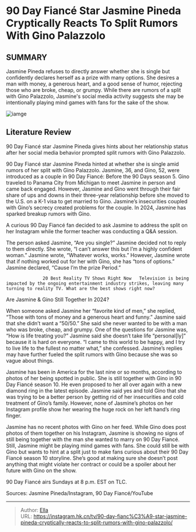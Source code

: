 # 90 Day Fiancé Star Jasmine Pineda Cryptically Reacts To Split Rumors With Gino Palazzolo


## SUMMARY 



  Jasmine Pineda refuses to directly answer whether she is single but confidently declares herself as a prize with many options.   She desires a man with money, a generous heart, and a good sense of humor, rejecting those who are broke, cheap, or grumpy.   While there are rumors of a split with Gino Palazzolo, Jasmine&#39;s social media activity suggests she may be intentionally playing mind games with fans for the sake of the show.  

![iamge](https://static1.srcdn.com/wordpress/wp-content/uploads/2023/12/90-day-fianc-s-gino-palazzolo-makes-big-mistake-visiting-this-city-with-jasmine-pineda.jpg)

## Literature Review

90 Day Fiancé star Jasmine Pineda gives hints about her relationship status after her social media behavior prompted split rumors with Gino Palazzolo.




90 Day Fiancé star Jasmine Pineda hinted at whether she is single amid rumors of her split with Gino Palazzolo. Jasmine, 36, and Gino, 52, were introduced as a couple in 90 Day Fiancé: Before the 90 Days season 5. Gino traveled to Panama City from Michigan to meet Jasmine in person and came back engaged. However, Jasmine and Gino went through their fair share of ups and downs in their three-year relationship before she moved to the U.S. on a K-1 visa to get married to Gino. Jasmine’s insecurities coupled with Gino’s secrecy created problems for the couple. In 2024, Jasmine has sparked breakup rumors with Gino.




A curious 90 Day Fiancé fan decided to ask Jasmine to address the split on her Instagram while the former teacher was conducting a Q&amp;A session.

          

The person asked Jasmine, “Are you single?” Jasmine decided not to reply to them directly. She wrote, “I can’t answer this but I’m a highly confident woman.” Jasmine wrote, “Whatever works, works.” However, Jasmine wrote that if nothing worked out for her with Gino, she has “tons of options.” Jasmine declared, “Cause I’m the prize Period.”

                  20 Best Reality TV Shows Right Now   Television is being impacted by the ongoing entertainment industry strikes, leaving many turning to reality TV. What are the best shows right now?   





 Are Jasmine &amp; Gino Still Together In 2024? 
          

When someone asked Jasmine her “favorite kind of men,” she replied, “Those with tons of money and a generous heart and funny.” Jasmine said that she didn’t want a “50/50.” She said she never wanted to be with a man who was broke, cheap, and grumpy. One of the questions for Jasmine was, “How is life treating you?” Jasmine said she doesn’t take life “personal[ly]” because it is hard on everyone. “I came to this world to be happy, and I try to live life to the fullest no matter what,” she confessed. Jasmine’s replies may have further fueled the split rumors with Gino because she was so vague about things.


 




Jasmine has been in America for the last nine or so months, according to photos of her being spotted in public. She is still together with Gino in 90 Day Fiancé season 10. He even proposed to her all over again with a new diamond ring in the latest episode. Jasmine said yes and told Gino that she was trying to be a better person by getting rid of her insecurities and cold treatment of Gino’s family. However, none of Jasmine’s photos on her Instagram profile show her wearing the huge rock on her left hand’s ring finger.

Jasmine has no recent photos with Gino on her feed. While Gino does post photos of them together on his Instagram, Jasmine is showing no signs of still being together with the man she wanted to marry on 90 Day Fiancé. Still, Jasmine might be playing mind games with fans. She could still be with Gino but wants to hint at a split just to make fans curious about their 90 Day Fiancé season 10 storyline. She’s good at making sure she doesn’t post anything that might violate her contract or could be a spoiler about her future with Gino on the show.






90 Day Fiancé airs Sundays at 8 p.m. EST on TLC.




Sources: Jasmine Pineda/Instagram, 90 Day Fiancé/YouTube



---

> Author: [Ella](https://instagram.hk.cn/)  
> URL: https://instagram.hk.cn/tv/90-day-fianc%C3%A9-star-jasmine-pineda-cryptically-reacts-to-split-rumors-with-gino-palazzolo/  

